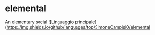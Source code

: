 # elemental
An elementary social
![Linguaggio principale](https://img.shields.io/github/languages/top/SimoneCampisi0/elemental
